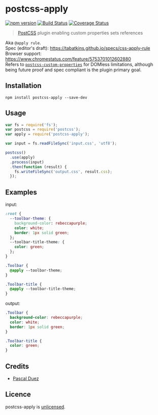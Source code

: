 # postcss-apply

[![npm version][npm-image]][npm-url]
[![Build Status][travis-image]][travis-url]
[![Coverage Status][coveralls-image]][coveralls-url]


> [PostCSS] plugin enabling custom properties sets references

Aka `@apply rule`.  
Spec (editor's draft): https://tabatkins.github.io/specs/css-apply-rule  
Browser support: https://www.chromestatus.com/feature/5753701012602880  
Refers to [`postcss-custom-properties`](https://github.com/postcss/postcss-custom-properties#postcss-custom-properties-) for DOMless limitations, although being future proof and spec compliant is the plugin primary goal.


## Installation

```
npm install postcss-apply --save-dev
```


## Usage

```js
var fs = require('fs');
var postcss = require('postcss');
var apply = require('postcss-apply');

var input = fs.readFileSync('input.css', 'utf8');

postcss()
  .use(apply)
  .process(input)
  .then(function (result) {
    fs.writeFileSync('output.css', result.css);
  });
```

## Examples

input:
```css
:root {
  --toolbar-theme: {
    background-color: rebeccapurple;
    color: white;
    border: 1px solid green;
  };
  --toolbar-title-theme: {
    color: green;
  };
}

.Toolbar {
  @apply --toolbar-theme;
}

.Toolbar-title {
  @apply --toolbar-title-theme;
}
```

output:
```css
.Toolbar {
  background-color: rebeccapurple;
  color: white;
  border: 1px solid green;
}

.Toolbar-title {
  color: green;
}
```


## Credits

* [Pascal Duez](https://github.com/pascalduez)


## Licence

postcss-apply is [unlicensed](http://unlicense.org/).



[PostCSS]: https://github.com/postcss/postcss

[npm-url]: https://www.npmjs.org/package/postcss-apply
[npm-image]: http://img.shields.io/npm/v/postcss-apply.svg?style=flat-square
[travis-url]: https://travis-ci.org/pascalduez/postcss-apply?branch=master
[travis-image]: http://img.shields.io/travis/pascalduez/postcss-apply.svg?style=flat-square
[coveralls-url]: https://coveralls.io/r/pascalduez/postcss-apply
[coveralls-image]: https://img.shields.io/coveralls/pascalduez/postcss-apply.svg?style=flat-square
[depstat-url]: https://david-dm.org/pascalduez/postcss-apply
[depstat-image]: https://david-dm.org/pascalduez/postcss-apply.svg?style=flat-square
[license-image]: http://img.shields.io/npm/l/postcss-apply.svg?style=flat-square
[license-url]: UNLICENSE
[spec]: https://tabatkins.github.io/specs/css-apply-rule

